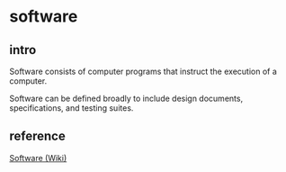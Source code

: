 # software
## intro
Software consists of computer programs that instruct the execution of a computer.

Software can be defined broadly to include design documents, specifications, and testing suites.

## reference
[Software (Wiki)](https://en.wikipedia.org/wiki/Software)
